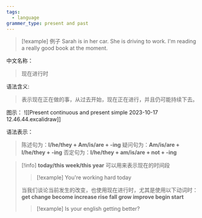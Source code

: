 ```yaml
---
tags:
  - language
grammer_type: present and past
---
```

> [!example] 例子
> Sarah is in her car. She is driving to work.
> I'm reading a really good book at the moment.

中文名称：
> 现在进行时

语法含义:
> 表示现在正在做的事，从过去开始，现在正在进行，并且仍可能持续下去。

图示：
![[Present continuous and present simple 2023-10-17 12.46.44.excalidraw]]

语法表示：
> 陈述句为：**I/he/they + Am/is/are + -ing**
> 疑问句为：**Am/is/are + I/he/they + -ing**
> 否定句为：**I/he/they + am/is/are + not + -ing**

> [!info]
> **today/this week/this year** 可以用来表示现在的时间段
> > [!example]
> > You're working hard today
> 
> 当我们谈论当前发生的改变，也使用现在进行时，尤其是使用以下动词时：
> **get change become increase rise fall grow improve begin start**
> > [!example]
> > Is your english getting better?


